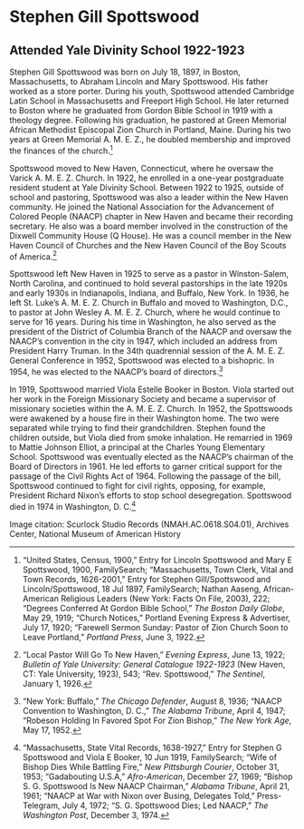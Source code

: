 # Stephen Gill Spottswood  
## Attended Yale Divinity School 1922-1923

Stephen Gill Spottswood was born on July 18, 1897, in Boston, Massachusetts, to Abraham Lincoln and Mary Spottswood. His father worked as a store porter. During his youth, Spottswood attended Cambridge Latin School in Massachusetts and Freeport High School. He later returned to Boston where he graduated from Gordon Bible School in 1919 with a theology degree. Following his graduation, he pastored at Green Memorial African Methodist Episcopal Zion Church in Portland, Maine. During his two years at Green Memorial A. M. E. Z., he doubled membership and improved the finances of the church.[^1] 

Spottswood moved to New Haven, Connecticut, where he oversaw the Varick A. M. E. Z. Church. In 1922, he enrolled in a one-year postgraduate resident student at Yale Divinity School. Between 1922 to 1925, outside of school and pastoring, Spottswood was also a leader within the New Haven community. He joined the National Association for the Advancement of Colored People (NAACP) chapter in New Haven and became their recording secretary. He also was a board member involved in the construction of the Dixwell Community House (Q House). He was a council member in the New Haven Council of Churches and the New Haven Council of the Boy Scouts of America.[^2]

Spottswood left New Haven in 1925 to serve as a pastor in Winston-Salem, North Carolina, and continued to hold several pastorships in the late 1920s and early 1930s in Indianapolis, Indiana, and Buffalo, New York. In 1936, he left St. Luke’s A. M. E. Z. Church in Buffalo and moved to Washington, D.C., to pastor at John Wesley A. M. E. Z. Church, where he would continue to serve for 16 years. During his time in Washington, he also served as the president of the District of Columbia Branch of the NAACP and oversaw the NAACP’s convention in the city in 1947, which included an address from President Harry Truman. In the 34th quadrennial session of the A. M. E. Z. General Conference in 1952, Spottswood was elected to a bishopric. In 1954, he was elected to the NAACP’s board of directors.[^3]

In 1919, Spottswood married Viola Estelle Booker in Boston. Viola started out her work in the Foreign Missionary Society and became a supervisor of missionary societies within the A. M. E. Z. Church. In 1952, the Spottswoods were awakened by a house fire in their Washington home. The two were separated while trying to find their grandchildren. Stephen found the children outside, but Viola died from smoke inhalation. He remarried in 1969 to Mattie Johnson Elliot, a principal at the Charles Young Elementary School. Spottswood was eventually elected as the NAACP’s chairman of the Board of Directors in 1961. He led efforts to garner critical support for the passage of the Civil Rights Act of 1964. Following the passage of the bill, Spottswood continued to fight for civil rights, opposing, for example, President Richard Nixon’s efforts to stop school desegregation. Spottswood died in 1974 in Washington, D. C.[^4]  

[^1]: “United States, Census, 1900,” Entry for Lincoln Spottswood and Mary E Spottswood, 1900, FamilySearch; “Massachusetts, Town Clerk, Vital and Town Records, 1626-2001,” Entry for Stephen Gill/Spottswood and Lincoln/Spottswood, 18 Jul 1897, FamilySearch; Nathan Aaseng, African-American Religious Leaders (New York: Facts On File, 2003), 222; “Degrees Conferred At Gordon Bible School,” *The Boston Daily Globe*, May 29, 1919; “Church Notices,” Portland Evening Express & Advertiser, July 17, 1920; “Farewell Sermon Sunday: Pastor of Zion Church Soon to Leave Portland,” *Portland Press*, June 3, 1922. 

[^2]: “Local Pastor Will Go To New Haven,” *Evening Express*, June 13, 1922; *Bulletin of Yale University: General Catalogue 1922-1923* (New Haven, CT: Yale University, 1923), 543; “Rev. Spottswood,” *The Sentinel*, January 1, 1926.

[^3]: “New York: Buffalo,” *The Chicago Defender*, August 8, 1936; “NAACP Convention to Washington, D. C.,” *The Alabama Tribune*, April 4, 1947; “Robeson Holding In Favored Spot For Zion Bishop,” *The New York Age*, May 17, 1952.

[^4]: “Massachusetts, State Vital Records, 1638-1927,” Entry for Stephen G Spottswood and Viola E Booker, 10 Jun 1919, FamilySearch; “Wife of Bishop Dies While Battling Fire,” *New Pittsburgh Courier*, October 31, 1953; “Gadabouting U.S.A,” *Afro-American*, December 27, 1969; “Bishop S. G. Spottswood Is New NAACP Chairman,” *Alabama Tribune*, April 21, 1961; “NAACP at War with Nixon over Busing, Delegates Told,” Press-Telegram, July 4, 1972; “S. G. Spottswood Dies; Led NAACP,” *The Washington Post*, December 3, 1974.

Image citation: Scurlock Studio Records (NMAH.AC.0618.S04.01), Archives Center, National Museum of American History
